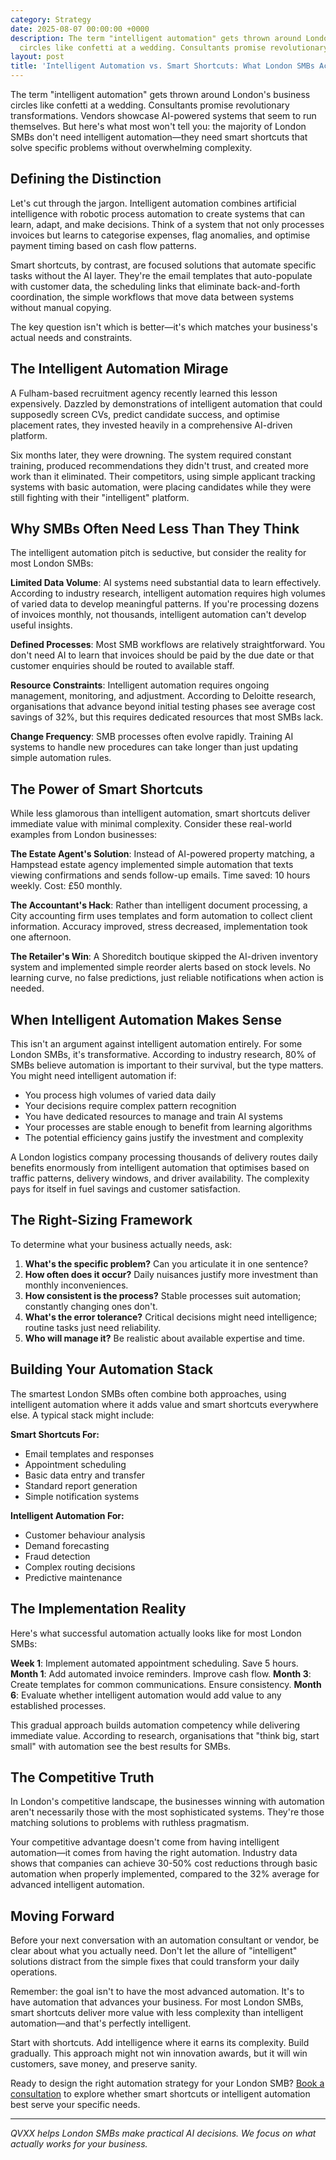 ```yaml
---
category: Strategy
date: 2025-08-07 00:00:00 +0000
description: The term "intelligent automation" gets thrown around London's business
  circles like confetti at a wedding. Consultants promise revolutionary transform...
layout: post
title: 'Intelligent Automation vs. Smart Shortcuts: What London SMBs Actually Need'
---
```


The term "intelligent automation" gets thrown around London's business circles like confetti at a wedding. Consultants promise revolutionary transformations. Vendors showcase AI-powered systems that seem to run themselves. But here's what most won't tell you: the majority of London SMBs don't need intelligent automation—they need smart shortcuts that solve specific problems without overwhelming complexity.

## Defining the Distinction

Let's cut through the jargon. Intelligent automation combines artificial intelligence with robotic process automation to create systems that can learn, adapt, and make decisions. Think of a system that not only processes invoices but learns to categorise expenses, flag anomalies, and optimise payment timing based on cash flow patterns.

Smart shortcuts, by contrast, are focused solutions that automate specific tasks without the AI layer. They're the email templates that auto-populate with customer data, the scheduling links that eliminate back-and-forth coordination, the simple workflows that move data between systems without manual copying.

The key question isn't which is better—it's which matches your business's actual needs and constraints.

## The Intelligent Automation Mirage

A Fulham-based recruitment agency recently learned this lesson expensively. Dazzled by demonstrations of intelligent automation that could supposedly screen CVs, predict candidate success, and optimise placement rates, they invested heavily in a comprehensive AI-driven platform.

Six months later, they were drowning. The system required constant training, produced recommendations they didn't trust, and created more work than it eliminated. Their competitors, using simple applicant tracking systems with basic automation, were placing candidates while they were still fighting with their "intelligent" platform.

## Why SMBs Often Need Less Than They Think

The intelligent automation pitch is seductive, but consider the reality for most London SMBs:

**Limited Data Volume**: AI systems need substantial data to learn effectively. According to industry research, intelligent automation requires high volumes of varied data to develop meaningful patterns. If you're processing dozens of invoices monthly, not thousands, intelligent automation can't develop useful insights.

**Defined Processes**: Most SMB workflows are relatively straightforward. You don't need AI to learn that invoices should be paid by the due date or that customer enquiries should be routed to available staff.

**Resource Constraints**: Intelligent automation requires ongoing management, monitoring, and adjustment. According to Deloitte research, organisations that advance beyond initial testing phases see average cost savings of 32%, but this requires dedicated resources that most SMBs lack.

**Change Frequency**: SMB processes often evolve rapidly. Training AI systems to handle new procedures can take longer than just updating simple automation rules.

## The Power of Smart Shortcuts

While less glamorous than intelligent automation, smart shortcuts deliver immediate value with minimal complexity. Consider these real-world examples from London businesses:

**The Estate Agent's Solution**: Instead of AI-powered property matching, a Hampstead estate agency implemented simple automation that texts viewing confirmations and sends follow-up emails. Time saved: 10 hours weekly. Cost: £50 monthly.

**The Accountant's Hack**: Rather than intelligent document processing, a City accounting firm uses templates and form automation to collect client information. Accuracy improved, stress decreased, implementation took one afternoon.

**The Retailer's Win**: A Shoreditch boutique skipped the AI-driven inventory system and implemented simple reorder alerts based on stock levels. No learning curve, no false predictions, just reliable notifications when action is needed.

## When Intelligent Automation Makes Sense

This isn't an argument against intelligent automation entirely. For some London SMBs, it's transformative. According to industry research, 80% of SMBs believe automation is important to their survival, but the type matters. You might need intelligent automation if:

- You process high volumes of varied data daily
- Your decisions require complex pattern recognition
- You have dedicated resources to manage and train AI systems
- Your processes are stable enough to benefit from learning algorithms
- The potential efficiency gains justify the investment and complexity

A London logistics company processing thousands of delivery routes daily benefits enormously from intelligent automation that optimises based on traffic patterns, delivery windows, and driver availability. The complexity pays for itself in fuel savings and customer satisfaction.

## The Right-Sizing Framework

To determine what your business actually needs, ask:

1. **What's the specific problem?** Can you articulate it in one sentence?
2. **How often does it occur?** Daily nuisances justify more investment than monthly inconveniences.
3. **How consistent is the process?** Stable processes suit automation; constantly changing ones don't.
4. **What's the error tolerance?** Critical decisions might need intelligence; routine tasks just need reliability.
5. **Who will manage it?** Be realistic about available expertise and time.

## Building Your Automation Stack

The smartest London SMBs often combine both approaches, using intelligent automation where it adds value and smart shortcuts everywhere else. A typical stack might include:

**Smart Shortcuts For:**
- Email templates and responses
- Appointment scheduling
- Basic data entry and transfer
- Standard report generation
- Simple notification systems

**Intelligent Automation For:**
- Customer behaviour analysis
- Demand forecasting
- Fraud detection
- Complex routing decisions
- Predictive maintenance

## The Implementation Reality

Here's what successful automation actually looks like for most London SMBs:

**Week 1**: Implement automated appointment scheduling. Save 5 hours.
**Month 1**: Add automated invoice reminders. Improve cash flow.
**Month 3**: Create templates for common communications. Ensure consistency.
**Month 6**: Evaluate whether intelligent automation would add value to any established processes.

This gradual approach builds automation competency while delivering immediate value. According to research, organisations that "think big, start small" with automation see the best results for SMBs.

## The Competitive Truth

In London's competitive landscape, the businesses winning with automation aren't necessarily those with the most sophisticated systems. They're those matching solutions to problems with ruthless pragmatism.

Your competitive advantage doesn't come from having intelligent automation—it comes from having the right automation. Industry data shows that companies can achieve 30-50% cost reductions through basic automation when properly implemented, compared to the 32% average for advanced intelligent automation.

## Moving Forward

Before your next conversation with an automation consultant or vendor, be clear about what you actually need. Don't let the allure of "intelligent" solutions distract from the simple fixes that could transform your daily operations.

Remember: the goal isn't to have the most advanced automation. It's to have automation that advances your business. For most London SMBs, smart shortcuts deliver more value with less complexity than intelligent automation—and that's perfectly intelligent.

Start with shortcuts. Add intelligence where it earns its complexity. Build gradually. This approach might not win innovation awards, but it will win customers, save money, and preserve sanity.

Ready to design the right automation strategy for your London SMB? [Book a consultation](https://calendly.com) to explore whether smart shortcuts or intelligent automation best serve your specific needs.

---

*QVXX helps London SMBs make practical AI decisions. We focus on what actually works for your business.*